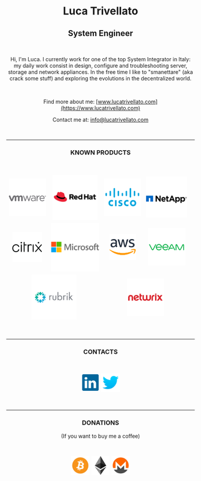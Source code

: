 <div style="text-align: center;">

# Luca Trivellato

## System Engineer 

<br>

Hi, I'm Luca. I currently work for one of the top System Integrator in Italy: my daily work consist in design, configure and troubleshooting server, storage and network appliances. In the free time I like to "smanettare" (aka crack some stuff) and exploring the evolutions in the decentralized world.

<br>

Find more about me: [www.lucatrivellato.com](https://www.lucatrivellato.com)

Contact me at: [info@lucatrivellato.com](mailto:info@lucatrivellato.com)

<br>

---

### KNOWN PRODUCTS

<br>
<html>
    <table style="width:100%">
        <tr style="border-style: hidden">
            <td>
                <img src="images/vmware_logo.png" width="100" height="100" style="text-allign: center">
            </td>
            <td>
                <img src="images/redhat_logo.png" width="120" height="120" style="text-allign: center">
            </td>
            <td>
                <img src="images/cisco_logo.png" width="100" height="100" style="text-allign: center">
            </td>
            <td>
                <img src="images/netapp_logo.png" width="110" height="110" style="text-allign: center">
            </td>
        </tr>
        <tr style="border-style: hidden">
            <td>
                <img src="images/citrix_logo.png" width="80" height="80" style="text-allign: center">
            </td>
            <td>
                <img src="images/microsoft_logo.png" width="130" height="130" style="text-allign: center">
            </td>
            <td>
                <img src="images/aws_logo.png" width="70" height="70" style="text-allign: center">
            </td>
            <td>
                <img src="images/veeam_logo.png" width="100" height="100" style="text-allign: center">
            </td>
        </tr>
            <tr style="border-style: hidden">
            <td colspan="2">
                <img src="images/rubrik_logo.png" width="120" height="120" style="text-allign: center; padding-right=5">
            </td>
            <td colspan="2">
                <img src="images/netwrix_logo.png" width="100" height="100" style="text-allign: center">
            </td>
            <td>
            </td>
        </tr>
    </table>
</html>
<br>

---

### CONTACTS

<br>

[<img src="images/linkedin_logo.png" width="50" height="50">](https://www.linkedin.com/in/luca-trivellato/)
[<img src="images/twitter_logo.png" width="50" height="50">](https://twitter.com/luk_twe)

<br>

---

### DONATIONS

(If you want to buy me a coffee)

<br>

[<img src="images/btc_logo.png" width="50" height="50">]()
[<img src="images/eth_logo.png" width="50" height="50">]()
[<img src="images/xmr_logo.png" width="50" height="50">]()

</div>
